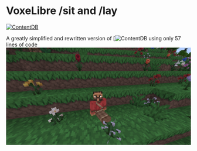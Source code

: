 # VoxeLibre /sit and /lay
[![ContentDB](https://content.minetest.net/packages/VoxelForge/vlf_cozy/shields/downloads/)](https://content.minetest.net/packages/VoxelForge/vlf_cozy/)

A greatly simplified and rewritten version of [![ContentDB](https://content.minetest.net/packages/rudzik8/mcl_cozy/) using only 57 lines of code
![Screenshot](screenshot.png)
